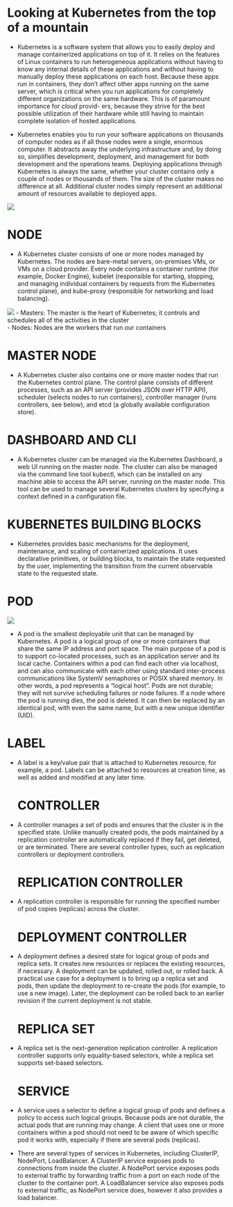 #  Looking at Kubernetes from the top of a mountain

- Kubernetes is a software system that allows you to easily deploy and manage containerized applications on top of it. It relies on the features of Linux containers to run heterogeneous applications without having to know any internal details of these applications and without having to manually deploy these applications on each host. Because these apps run in containers, they don’t affect other apps running on the same server, which is critical when you run applications for completely different organizations on the same hardware. This is of paramount importance for cloud provid- ers, because they strive for the best possible utilization of their hardware while still having to maintain complete isolation of hosted applications.

- Kubernetes enables you to run your software applications on thousands of computer nodes as if all those nodes were a single, enormous computer. It abstracts away the underlying infrastructure and, by doing so, simplifies development, deployment, and management for both development and the operations teams.
Deploying applications through Kubernetes is always the same, whether your cluster contains only a couple of nodes or thousands of them. The size of the cluster makes no difference at all. Additional cluster nodes simply represent an additional amount of resources available to deployed apps.



![](https://raw.githubusercontent.com/sangam14/ContainerLabs/master/img/k8s_arch_new.png)


# NODE
- A Kubernetes cluster consists of one or more nodes managed by Kubernetes. The nodes are bare-metal servers, on-premises VMs, or VMs on a cloud provider. Every node contains a container runtime (for example, Docker Engine), kubelet (responsible for starting, stopping, and managing individual containers by requests from the Kubernetes control plane), and kube-proxy (responsible for networking and load balancing).

![](https://raw.githubusercontent.com/sangam14/ContainerLabs/master/img/master-node-k8s.png)
    - Masters: The master is the heart of Kubernetes; it controls and schedules all of the activities in the cluster <br>
    - Nodes: Nodes are the workers that run our containers

# MASTER NODE
- A Kubernetes cluster also contains one or more master nodes that run the Kubernetes control plane. The control plane consists of different processes, such as an API server (provides JSON over HTTP API), scheduler (selects nodes to run containers), controller manager (runs controllers, see below), and etcd (a globally available configuration store).

# DASHBOARD AND CLI
- A Kubernetes cluster can be managed via the Kubernetes Dashboard, a web UI running on the master node. The cluster can also be managed via the command line tool kubectl, which can be installed on any machine able to access the API server, running on the master node. This tool can be used to manage several Kubernetes clusters by specifying a context defined in a configuration file.

# KUBERNETES BUILDING BLOCKS
- Kubernetes provides basic mechanisms for the deployment, maintenance, and scaling of containerized applications. It uses declarative primitives, or building blocks, to maintain the state requested by the user, implementing the transition from the current observable state to the requested state.

# POD
![](https://raw.githubusercontent.com/sangam14/ContainerLabs/master/img/pods-k8s.png)
- A pod is the smallest deployable unit that can be managed by Kubernetes. A pod is a logical group of one or more containers that share the same IP address and port space. The main purpose of a pod is to support co-located processes, such as an application server and its local cache. Containers within a pod can find each other via localhost, and can also communicate with each other using standard inter-process communications like SystemV semaphores or POSIX shared memory. In other words, a pod represents a “logical host”. Pods are not durable; they will not survive scheduling failures or node failures. If a node where the pod is running dies, the pod is deleted. It can then be replaced by an identical pod, with even the same name, but with a new unique identifier (UID).

# LABEL
- A label is a key/value pair that is attached to Kubernetes resource, for example, a pod. Labels can be attached to resources at creation time, as well as added and modified at any later time.

  # CONTROLLER
- A controller manages a set of pods and ensures that the cluster is in the specified state. Unlike manually created pods, the pods maintained by a replication controller are automatically replaced if they fail, get deleted, or are terminated. There are several controller types, such as replication controllers or deployment controllers.

   # REPLICATION CONTROLLER
- A replication controller is responsible for running the specified number of pod copies (replicas) across the cluster.

   # DEPLOYMENT CONTROLLER
- A deployment defines a desired state for logical group of pods and replica sets. It creates new resources or replaces the existing resources, if necessary. A deployment can be updated, rolled out, or rolled back. A practical use case for a deployment is to bring up a replica set and pods, then update the deployment to re-create the pods (for example, to use a new image). Later, the deployment can be rolled back to an earlier revision if the current deployment is not stable.

   # REPLICA SET
- A replica set is the next-generation replication controller. A replication controller supports only equality-based selectors, while a replica set supports set-based selectors.

   # SERVICE
- A service uses a selector to define a logical group of pods and defines a policy to access such logical groups. Because pods are not durable, the actual pods that are running may change. A client that uses one or more containers within a pod should not need to be aware of which specific pod it works with, especially if there are several pods (replicas).
- There are several types of services in Kubernetes, including ClusterIP, NodePort, LoadBalancer. A ClusterIP service exposes pods to connections from inside the cluster. A NodePort service exposes pods to external traffic by forwarding traffic from a port on each node of the cluster to the container port. A LoadBalancer service also exposes pods to external traffic, as NodePort service does, however it also provides a load balancer.


